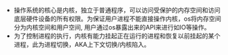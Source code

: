 - 操作系统的核心是内核，独立于普通程序，可以访问受保护的内存空间和访问底层硬件设备的所有权限。为保证用户进程不能直接操作内核，os将内存空间分为内核空间和用户空间, 用户通过os暴露出来的API来进行如IO等操作。
 
- 为了控制进程的执行，内核有能力挂起正在运行的进程和恢复以前挂起的某个进程，此为进程切换，AKA上下文切换/内核陷入。
